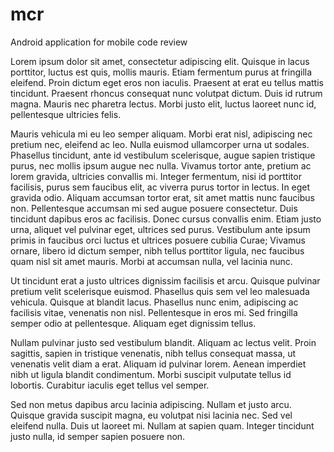 mcr
===

Android application for mobile code review

Lorem ipsum dolor sit amet, consectetur adipiscing elit. Quisque in lacus porttitor, luctus est quis, mollis mauris. Etiam fermentum purus at fringilla eleifend. Proin dictum eget eros non iaculis. Praesent at erat eu tellus mattis tincidunt. Praesent rhoncus consequat nunc volutpat dictum. Duis id rutrum magna. Mauris nec pharetra lectus. Morbi justo elit, luctus laoreet nunc id, pellentesque ultricies felis.

Mauris vehicula mi eu leo semper aliquam. Morbi erat nisl, adipiscing nec pretium nec, eleifend ac leo. Nulla euismod ullamcorper urna ut sodales. Phasellus tincidunt, ante id vestibulum scelerisque, augue sapien tristique purus, nec mollis ipsum augue nec nulla. Vivamus tortor ante, pretium ac lorem gravida, ultricies convallis mi. Integer fermentum, nisi id porttitor facilisis, purus sem faucibus elit, ac viverra purus tortor in lectus. In eget gravida odio. Aliquam accumsan tortor erat, sit amet mattis nunc faucibus non. Pellentesque accumsan mi sed augue posuere consectetur. Duis tincidunt dapibus eros ac facilisis. Donec cursus convallis enim. Etiam justo urna, aliquet vel pulvinar eget, ultrices sed purus. Vestibulum ante ipsum primis in faucibus orci luctus et ultrices posuere cubilia Curae; Vivamus ornare, libero id dictum semper, nibh tellus porttitor ligula, nec faucibus quam nisl sit amet mauris. Morbi at accumsan nulla, vel lacinia nunc.

Ut tincidunt erat a justo ultrices dignissim facilisis et arcu. Quisque pulvinar pretium velit scelerisque euismod. Phasellus quis sem vel leo malesuada vehicula. Quisque at blandit lacus. Phasellus nunc enim, adipiscing ac facilisis vitae, venenatis non nisl. Pellentesque in eros mi. Sed fringilla semper odio at pellentesque. Aliquam eget dignissim tellus.

Nullam pulvinar justo sed vestibulum blandit. Aliquam ac lectus velit. Proin sagittis, sapien in tristique venenatis, nibh tellus consequat massa, ut venenatis velit diam a erat. Aliquam id pulvinar lorem. Aenean imperdiet nibh ut ligula blandit condimentum. Morbi suscipit vulputate tellus id lobortis. Curabitur iaculis eget tellus vel semper.

Sed non metus dapibus arcu lacinia adipiscing. Nullam et justo arcu. Quisque gravida suscipit magna, eu volutpat nisi lacinia nec. Sed vel eleifend nulla. Duis ut laoreet mi. Nullam at sapien quam. Integer tincidunt justo nulla, id semper sapien posuere non.
